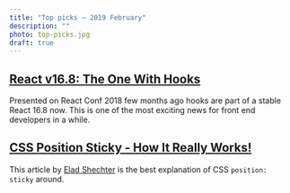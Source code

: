 ```yaml
---
title: "Top picks — 2019 February"
description: ""
photo: top-picks.jpg
draft: true
---
```


## [React v16.8: The One With Hooks](https://reactjs.org/blog/2019/02/06/react-v16.8.0.html)

Presented on React Conf 2018 few months ago hooks are part of a stable React 16.8 now. This is one of the most exciting news for front end developers in a while.

## [CSS Position Sticky - How It Really Works!](https://medium.com/@elad/css-position-sticky-how-it-really-works-54cd01dc2d46)

This article by [Elad Shechter](https://twitter.com/eladsc) is the best explanation of CSS `position: sticky` around.
